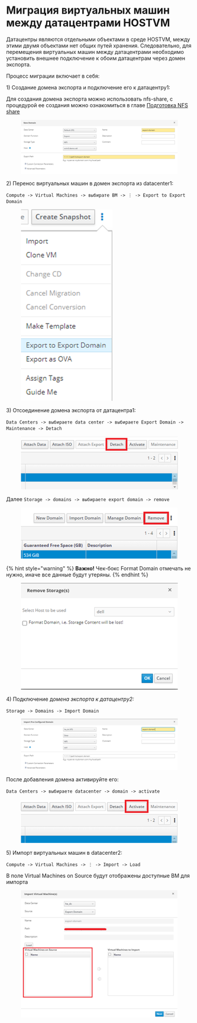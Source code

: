 # Миграция виртуальных машин между датацентрами HOSTVM

Датацентры являются отдельными объектами в среде HOSTVM, между этими двумя объектами нет общих путей хранения. Следовательно, для перемещения виртуальных машин между датацентрами необходимо установить внешнее подключение к обоим датацентрам через домен экспорта.

Процесс миграции включает в себя:

1\) Создание домена экспорта и подключение его к датацентру1:

Для создания домена экспорта можно использовать nfs-share, с процедурой ее создания можно ознакомиться в главе [Подготовка NFS share](../../installation-guide/ustanovka-hostvm-4.3-4.4/ustanovka-hostvm-manager-cli/pered-ustanovkoi/podgotovka-nfs-share.md)

<figure><img src="../../../.gitbook/assets/image (1) (1) (1) (1) (1) (1).png" alt=""><figcaption></figcaption></figure>

2\) Перенос виртуальных машин в домен экспорта из datacenter1:

`Compute -> Virtual Machines -> выбирате ВМ -> ⋮ -> Export to Export Domain`

<figure><img src="../../../.gitbook/assets/image (2) (1) (1) (1) (1) (1).png" alt=""><figcaption></figcaption></figure>

3\) Отсоединение домена экспорта от датацентра1:

`Data Centers -> выбираете data center -> выбираете Export Domain -> Maintenance -> Detach`

<figure><img src="../../../.gitbook/assets/image (3) (1) (1) (1) (1).png" alt=""><figcaption></figcaption></figure>

Далее `Storage -> domains -> выбираете export domain -> remove`

<figure><img src="../../../.gitbook/assets/image (4) (1) (1).png" alt=""><figcaption></figcaption></figure>

{% hint style="warning" %}
**Важно!** Чек-бокс Format Domain отмечать не нужно, иначе все данные будут утеряны.
{% endhint %}

<figure><img src="../../../.gitbook/assets/image (5) (1) (1).png" alt=""><figcaption></figcaption></figure>

4\) Подключение &#x434;_&#x43E;мена экспорта к датацентру2:_

`Storage -> Domains -> Import Domain`

<figure><img src="../../../.gitbook/assets/image (6) (1) (1).png" alt=""><figcaption></figcaption></figure>

После добавления домена активируйте его:

`Data Centers -> выбираете datacenter -> domain -> activate`

<figure><img src="../../../.gitbook/assets/image (7) (1) (1).png" alt=""><figcaption></figcaption></figure>

5\) Импорт виртуальных машин в datacenter2:

`Compute -> Virtual Machines -> ⋮ -> Import -> Load`

В поле Virtual Machines on Source будут отображены доступные ВМ для импорта

<figure><img src="../../../.gitbook/assets/image (8) (1) (1).png" alt=""><figcaption></figcaption></figure>
